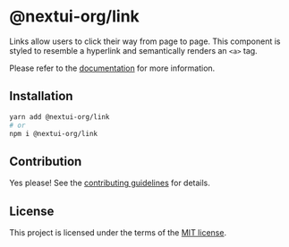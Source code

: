 # @nextui-org/link

Links allow users to click their way from page to page. This component is styled to resemble a hyperlink and semantically renders an `<a>` tag.

Please refer to the [documentation](https://nextui.org/docs/components/link) for more information.

## Installation

```sh
yarn add @nextui-org/link
# or
npm i @nextui-org/link
```

## Contribution

Yes please! See the
[contributing guidelines](https://github.com/nextui-org/nextui/blob/master/CONTRIBUTING.md)
for details.

## License

This project is licensed under the terms of the
[MIT license](https://github.com/nextui-org/nextui/blob/master/LICENSE).
